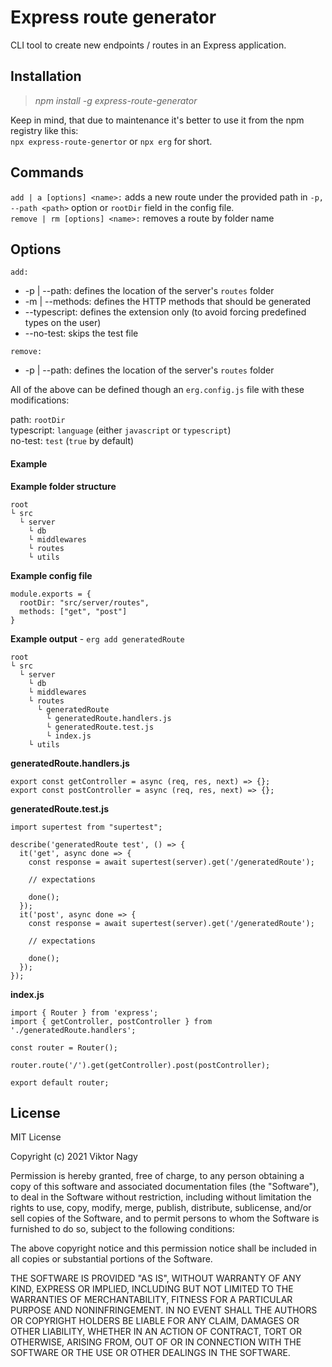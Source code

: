 # Express route generator

CLI tool to create new endpoints / routes in an Express application.

## Installation

> _npm install -g express-route-generator_

Keep in mind, that due to maintenance it's better to use it from the npm registry like this:<br/>
`npx express-route-genertor` or `npx erg` for short.

## Commands

`add | a [options] <name>:` adds a new route under the provided path in `-p, --path <path>` option or `rootDir` field in the config file.<br />
`remove | rm [options] <name>:` removes a route by folder name

## Options

`add:`<br />

- -p | --path: defines the location of the server's `routes` folder
- -m | --methods: defines the HTTP methods that should be generated
- --typescript: defines the extension only (to avoid forcing predefined types on the user)
- --no-test: skips the test file

`remove:`<br />

- -p | --path: defines the location of the server's `routes` folder

All of the above can be defined though an `erg.config.js` file with these modifications:

path: `rootDir`<br />
typescript: `language` (either `javascript` or `typescript`)<br />
no-test: `test` (`true` by default)

#### Example

**Example folder structure**

```
root
└ src
  └ server
    └ db
    └ middlewares
    └ routes
    └ utils
```

**Example config file**

```
module.exports = {
  rootDir: "src/server/routes",
  methods: ["get", "post"]
}
```

**Example output** - `erg add generatedRoute`

```
root
└ src
  └ server
    └ db
    └ middlewares
    └ routes
      └ generatedRoute
        └ generatedRoute.handlers.js
        └ generatedRoute.test.js
        └ index.js
    └ utils
```

**generatedRoute.handlers.js**

```
export const getController = async (req, res, next) => {};
export const postController = async (req, res, next) => {};
```

**generatedRoute.test.js**

```
import supertest from "supertest";

describe('generatedRoute test', () => {
  it('get', async done => {
    const response = await supertest(server).get('/generatedRoute');

    // expectations

    done();
  });
  it('post', async done => {
    const response = await supertest(server).get('/generatedRoute');

    // expectations

    done();
  });
});
```

**index.js**

```
import { Router } from 'express';
import { getController, postController } from './generatedRoute.handlers';

const router = Router();

router.route('/').get(getController).post(postController);

export default router;
```

## License

MIT License

Copyright (c) 2021 Viktor Nagy

Permission is hereby granted, free of charge, to any person obtaining a copy
of this software and associated documentation files (the "Software"), to deal
in the Software without restriction, including without limitation the rights
to use, copy, modify, merge, publish, distribute, sublicense, and/or sell
copies of the Software, and to permit persons to whom the Software is
furnished to do so, subject to the following conditions:

The above copyright notice and this permission notice shall be included in all
copies or substantial portions of the Software.

THE SOFTWARE IS PROVIDED "AS IS", WITHOUT WARRANTY OF ANY KIND, EXPRESS OR
IMPLIED, INCLUDING BUT NOT LIMITED TO THE WARRANTIES OF MERCHANTABILITY,
FITNESS FOR A PARTICULAR PURPOSE AND NONINFRINGEMENT. IN NO EVENT SHALL THE
AUTHORS OR COPYRIGHT HOLDERS BE LIABLE FOR ANY CLAIM, DAMAGES OR OTHER
LIABILITY, WHETHER IN AN ACTION OF CONTRACT, TORT OR OTHERWISE, ARISING FROM,
OUT OF OR IN CONNECTION WITH THE SOFTWARE OR THE USE OR OTHER DEALINGS IN THE
SOFTWARE.
